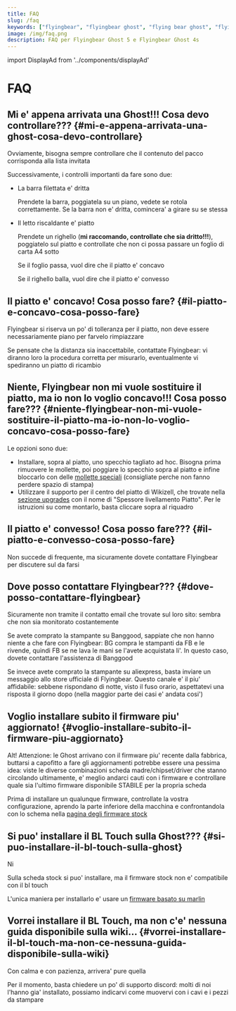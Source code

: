 ```yaml
---
title: FAQ
slug: /faq
keywords: ["flyingbear", "flyingbear ghost", "flying bear ghost", "flyingbear ghost FAQ", "flying bear ghost FAQ", "3d printing", "aliexpress", "banggood"]
image: /img/faq.png
description: FAQ per Flyingbear Ghost 5 e Flyingbear Ghost 4s
---
```

import DisplayAd from '../components/displayAd'

<script async src="//pagead2.googlesyndication.com/pagead/js/adsbygoogle.js"></script>

# FAQ

## Mi e' appena arrivata una Ghost!!! Cosa devo controllare??? {#mi-e-appena-arrivata-una-ghost-cosa-devo-controllare}

Ovviamente, bisogna sempre controllare che il contenuto del pacco corrisponda alla lista invitata

Successivamente, i controlli importanti da fare sono due:

- La barra filettata e' dritta
  
  Prendete la barra, poggiatela su un piano, vedete se rotola correttamente. Se la barra non e' dritta, comincera' a girare su se stessa

- Il letto riscaldante e' piatto

  Prendete un righello (**mi raccomando, controllate che sia dritto!!!**), poggiatelo sul piatto e controllate che non ci possa passare un foglio di carta A4 sotto
  
  Se il foglio passa, vuol dire che il piatto e' concavo

  Se il righello balla, vuol dire che il piatto e' convesso


## Il piatto e' concavo! Cosa posso fare? {#il-piatto-e-concavo-cosa-posso-fare}

Flyingbear si riserva un po' di tolleranza per il piatto, non deve essere necessariamente piano per farvelo rimpiazzare

Se pensate che la distanza sia inaccettabile, contattate Flyingbear: vi diranno loro la procedura corretta per misurarlo, eventualmente vi spediranno un piatto di ricambio

<DisplayAd/>

## Niente, Flyingbear non mi vuole sostituire il piatto, ma io non lo voglio concavo!!! Cosa posso fare??? {#niente-flyingbear-non-mi-vuole-sostituire-il-piatto-ma-io-non-lo-voglio-concavo-cosa-posso-fare}

Le opzioni sono due:
- Installare, sopra al piatto, uno specchio tagliato ad hoc. Bisogna prima rimuovere le mollette, poi poggiare lo specchio sopra al piatto e infine bloccarlo con delle [mollette speciali](https://amzn.to/3niWm4Z) (consigliate perche non fanno perdere spazio di stampa)
- Utilizzare il supporto per il centro del piatto di Wikizell, che trovate nella [sezione upgrades](upgrades) con il nome di "Spessore livellamento Piatto". Per le istruzioni su come montarlo, basta cliccare sopra al riquadro

## Il piatto e' convesso! Cosa posso fare??? {#il-piatto-e-convesso-cosa-posso-fare}
Non succede di frequente, ma sicuramente dovete contattare Flyingbear per discutere sul da farsi

## Dove posso contattare Flyingbear??? {#dove-posso-contattare-flyingbear}
Sicuramente non tramite il contatto email che trovate sul loro sito: sembra che non sia monitorato costantemente

Se avete comprato la stampante su Banggood, sappiate che non hanno niente a che fare con Flyingbear: BG compra le stampanti da FB e le rivende, quindi FB se ne lava le mani se l'avete acquistata li'. In questo caso, dovete contattare l'assistenza di Banggood

Se invece avete comprato la stampante su aliexpress, basta inviare un messaggio allo store ufficiale di Flyingbear. Questo canale e' il piu' affidabile: sebbene rispondano di notte, visto il fuso orario, aspettatevi una risposta il giorno dopo (nella maggior parte dei casi e' andata cosi')

<DisplayAd/>

## Voglio installare subito il firmware piu' aggiornato! {#voglio-installare-subito-il-firmware-piu-aggiornato}
Alt! Attenzione: le Ghost arrivano con il firmware piu' recente dalla fabbrica, buttarsi a capofitto a fare gli aggiornamenti potrebbe essere una pessima idea: viste le diverse combinazioni scheda madre/chipset/driver che stanno circolando ultimamente, e' meglio andarci cauti con i firmware e controllare quale sia l'ultimo firmware disponibile STABILE per la propria scheda

Prima di installare un qualunque firmware, controllate la vostra configurazione, aprendo la parte inferiore della macchina e confrontandola con lo schema nella [pagina degli firmware stock](docs/firmware/firmware_stock)

## Si puo' installare il BL Touch sulla Ghost??? {#si-puo-installare-il-bl-touch-sulla-ghost}
Ni

Sulla scheda stock si puo' installare, ma il firmware stock non e' compatibile con il bl touch

L'unica maniera per installarlo e' usare un [firmware basato su marlin](docs/marlin/firmware_compilato)

## Vorrei installare il BL Touch, ma non c'e' nessuna guida disponibile sulla wiki... {#vorrei-installare-il-bl-touch-ma-non-ce-nessuna-guida-disponibile-sulla-wiki}

Con calma e con pazienza, arrivera' pure quella

Per il momento, basta chiedere un po' di supporto discord: molti di noi l'hanno gia' installato, possiamo indicarvi come muovervi con i cavi e i pezzi da stampare


<DisplayAd/>
